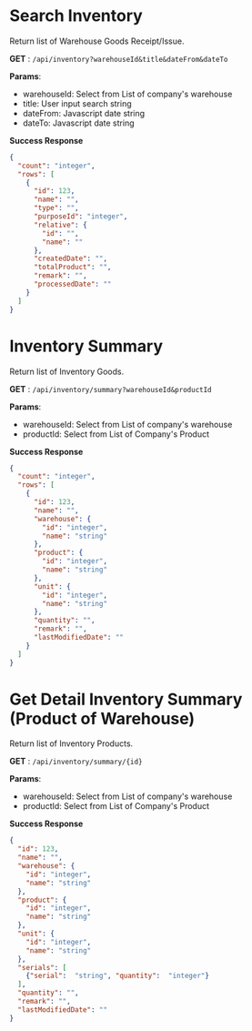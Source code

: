 # Search Inventory

Return list of Warehouse Goods Receipt/Issue.

**GET** : `/api/inventory?warehouseId&title&dateFrom&dateTo`

**Params**:

 - warehouseId: Select from List of company's warehouse
 - title: User input search string
 - dateFrom: Javascript date string
 - dateTo:  Javascript date string

**Success Response**
```json
{
  "count": "integer",
  "rows": [
    {
      "id": 123,
      "name": "",
      "type": "",
      "purposeId": "integer",
      "relative": {
        "id": "",
        "name": ""
      },
      "createdDate": "",
      "totalProduct": "",
      "remark": "",
      "processedDate": ""
    }
  ]
}
```



# Inventory Summary

Return list of Inventory Goods.

**GET** : `/api/inventory/summary?warehouseId&productId`

**Params**:

 - warehouseId: Select from List of company's warehouse
 - productId: Select from List of Company's Product

**Success Response**
```json
{
  "count": "integer",
  "rows": [
    {
      "id": 123,
      "name": "",
      "warehouse": {
        "id": "integer",
        "name": "string"
      },
      "product": {
        "id": "integer",
        "name": "string"
      },
      "unit": {
        "id": "integer",
        "name": "string"
      },
      "quantity": "",
      "remark": "",
      "lastModifiedDate": ""
    }
  ]
}
```

# Get Detail Inventory Summary (Product of Warehouse)

Return list of Inventory Products.

**GET** : `/api/inventory/summary/{id}`

**Params**:

 - warehouseId: Select from List of company's warehouse
 - productId: Select from List of Company's Product

**Success Response**

```json
{
  "id": 123,
  "name": "",
  "warehouse": {
    "id": "integer",
    "name": "string"
  },
  "product": {
    "id": "integer",
    "name": "string"
  },
  "unit": {
    "id": "integer",
    "name": "string"
  },
  "serials": [
    {"serial":  "string", "quantity":  "integer"}
  ],
  "quantity": "",
  "remark": "",
  "lastModifiedDate": ""
}
```

